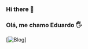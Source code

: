 ### Hi there 👋

### Olá, me chamo Eduardo 🖐️

[![Blog](https://img.shields.io/badge/Instagram-E4405F?style=for-the-badge&logo=instagram&logoColor=white)]
